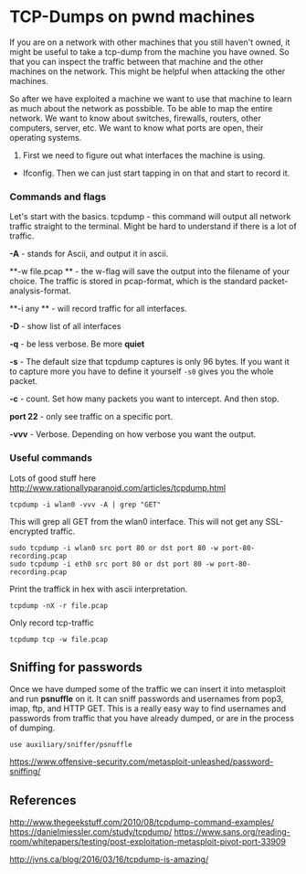 # TCP-Dumps on pwnd machines

If you are on a network with other machines that you still haven't owned, it might be useful to take a tcp-dump from the machine you have owned. So that you can inspect the traffic between that machine and the other machines on the network. This might be helpful when attacking the other machines.

So after we have exploited a machine we want to use that machine to learn as much about the network as possbible. To be able to map the entire network. We want to know about switches, firewalls, routers, other computers, server, etc. We want to know what ports are open, their operating systems.

1. First we need to figure out what interfaces the machine is using.
- Ifconfig. Then we can just start tapping in on that and start to record it.

### Commands and flags
Let's start with the basics.
tcpdump - this command will output all network traffic straight to the terminal. Might be hard to understand if there is a lot of traffic.

**-A** - stands for Ascii, and output it in ascii.

**-w file.pcap ** - the w-flag will save the output into the filename of your choice. The traffic is stored in pcap-format, which is the standard packet-analysis-format. 

**-i any ** - will record traffic for all interfaces.

**-D** - show list of all interfaces

**-q** - be less verbose. Be more **quiet**

**-s** - The default size that tcpdump captures is only 96 bytes. If you want it to capture more you have to define it yourself `-s0` gives you the whole packet.

**-c** - count. Set how many packets you want to intercept. And then stop.

**port 22** - only see traffic on a specific port.

**-vvv** - Verbose. Depending on how verbose you want the output. 

### Useful commands
Lots of good stuff here
http://www.rationallyparanoid.com/articles/tcpdump.html

```
tcpdump -i wlan0 -vvv -A | grep "GET"
```
This will grep all GET from the wlan0 interface.
This will not get any SSL-encrypted traffic.

```
sudo tcpdump -i wlan0 src port 80 or dst port 80 -w port-80-recording.pcap
sudo tcpdump -i eth0 src port 80 or dst port 80 -w port-80-recording.pcap
```

Print the traffick in hex with ascii interpretation.
```
tcpdump -nX -r file.pcap
```

Only record tcp-traffic

```
tcpdump tcp -w file.pcap
```


## Sniffing for passwords

Once we have dumped some of the traffic we can insert it into metasploit and run **psnuffle** on it. It can sniff passwords and usernames from pop3, imap, ftp, and HTTP GET. This is a really easy way to find usernames and passwords from traffic that you have already dumped, or are in the process of dumping.

```
use auxiliary/sniffer/psnuffle
```

https://www.offensive-security.com/metasploit-unleashed/password-sniffing/


## References


http://www.thegeekstuff.com/2010/08/tcpdump-command-examples/
https://danielmiessler.com/study/tcpdump/
https://www.sans.org/reading-room/whitepapers/testing/post-exploitation-metasploit-pivot-port-33909

http://jvns.ca/blog/2016/03/16/tcpdump-is-amazing/

